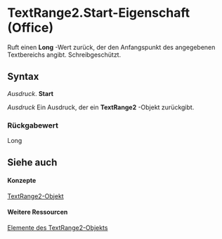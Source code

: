 
# TextRange2.Start-Eigenschaft (Office)

Ruft einen  **Long** -Wert zurück, der den Anfangspunkt des angegebenen Textbereichs angibt. Schreibgeschützt.


## Syntax

 _Ausdruck_. **Start**

 _Ausdruck_ Ein Ausdruck, der ein **TextRange2** -Objekt zurückgibt.


### Rückgabewert

Long


## Siehe auch


#### Konzepte


[TextRange2-Objekt](a6a59c9b-9b64-c1e2-2e98-a1f99025c877.md)
#### Weitere Ressourcen


[Elemente des TextRange2-Objekts](http://msdn.microsoft.com/library/26daffff-b9ef-fd94-f5b7-ed3a09840cb6%28Office.15%29.aspx)